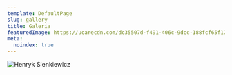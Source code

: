 ```yaml
---
template: DefaultPage
slug: gallery
title: Galeria
featuredImage: https://ucarecdn.com/dc35507d-f491-406c-9dcc-188fcf65f120/
meta:
  noindex: true
---
```

![Henryk Sienkiewicz](https://ucarecdn.com/33ae8531-70f6-4565-b77a-4eaa736100e0/ "Henryk Sienkiewicz")